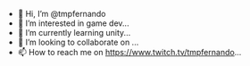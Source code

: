 - 👋 Hi, I’m @tmpfernando
- 👀 I’m interested in game dev...
- 🌱 I’m currently learning unity...
- 💞️ I’m looking to collaborate on ...
- 📫 How to reach me on https://www.twitch.tv/tmpfernando...

<!---
tmpfernando/tmpfernando is a ✨ special ✨ repository because its `README.md` (this file) appears on your GitHub profile.
You can click the Preview link to take a look at your changes.
--->
